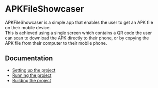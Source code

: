 # APKFileShowcaser
 
APKFileShowcaser is a simple app that enables the user to get an APK file on their mobile device.  
This is achieved using a single screen which contains a QR code the user can scan to download the APK directly to their phone, or by copying the APK file from their computer to their mobile phone.

## Documentation
- [Setting up the project](./Documentation/SettingUpTheProject.md)
- [Running the project](./Documentation/RunningTheProject.md)
- [Building the project](./Documentation/BuildingTheProject.md)
